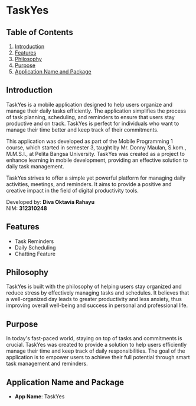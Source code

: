 # TaskYes
## Table of Contents
1. [Introduction](#introduction)
2. [Features](#features)
3. [Philosophy](#philosophy)
4. [Purpose](#purpose)
5. [Application Name and Package](#application-name-and-package)

## Introduction

TaskYes is a mobile application designed to help users organize and manage their daily tasks efficiently. The application simplifies the process of task planning, scheduling, and reminders to ensure that users stay productive and on track. TaskYes is perfect for individuals who want to manage their time better and keep track of their commitments.

This application was developed as part of the Mobile Programming 1 course, which started in semester 3, taught by Mr. Donny Maulan, S.kom., M.M.S.I., at Pelita Bangsa University. TaskYes was created as a project to enhance learning in mobile development, providing an effective solution to daily task management.

TaskYes strives to offer a simple yet powerful platform for managing daily activities, meetings, and reminders. It aims to provide a positive and creative impact in the field of digital productivity tools.

Developed by: **Diva Oktavia Rahayu**  
NIM: **312310248**

## Features

- Task Reminders
- Daily Scheduling
- Chatting Feature

## Philosophy

TaskYes is built with the philosophy of helping users stay organized and reduce stress by effectively managing tasks and schedules. It believes that a well-organized day leads to greater productivity and less anxiety, thus improving overall well-being and success in personal and professional life.

## Purpose

In today's fast-paced world, staying on top of tasks and commitments is crucial. TaskYes was created to provide a solution to help users efficiently manage their time and keep track of daily responsibilities. The goal of the application is to empower users to achieve their full potential through smart task management and reminders.

## Application Name and Package

- **App Name**: TaskYes
